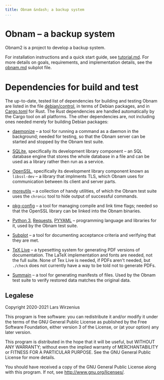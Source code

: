 ```yaml
---
title: Obnam &ndash; a backup system
...
```


# Obnam &ndash; a backup system

Obnam2 is a project to develop a backup system.

For installation instructions and a quick start guide, see
[tutorial.md][]. For more details on goals, requirements, and
implementation details, see the [obnam.md][] subplot file.

[tutorial.md]: https://doc.obnam.org/tutorial.html
[obnam.md]: https://doc.obnam.org/obnam.html

# Dependencies for build and test

The up-to-date, tested list of dependencies for building and testing
Obnam are listed in the file [debian/control](debian/control), in
terms of Debian packages, and in [Cargo.toml](Cargo.toml) for Rust.
The Rust dependencies are handled automatically by the Cargo tool on
all platforms. The other dependencies are, not including ones needed
merely for building Debian packages:

* [daemonize](http://software.clapper.org/daemonize/) &ndash; a tool
  for running a command as a daemon in the background; needed for
  testing, so that the Obnam server can be started and stopped by the
  Obnam test suite.

* [SQLite](https://sqlite.org), specifically its development library
  component &ndash; an SQL database engine that stores the whole
  database in a file and can be used as a library rather then run as a
  service.

* [OpenSSL](https://www.openssl.org), specifically its development
  library component known as `libssl-dev` &ndash; a library that
  implments TLS, which Obnam uses for communication between its client
  and server parts.

* [moreutils](https://joeyh.name/code/moreutils/) &ndash; a collection
  of handy utilities, of which the Obnam test suite uses the `chronic`
  tool to hide output of successful commands.

* [pkg-config](http://pkg-config.freedesktop.org) &ndash; a tool for
  managing compile and link time flags; needed so that the OpenSSL
  library can be linked into the Obnam binaries.

* [Python 3](https://www.python.org/),
  [Requests](http://python-requests.org),
  [PYYAML](https://github.com/yaml/pyyaml) &ndash; programming
  language and libraries for it, used by the Obnam test suite.

* [Subplot](https://subplot.liw.fi) &ndash; a tool for documenting
  acceptance criteria and verifying that they are met.

* [TeX Live](http://www.tug.org/texlive/) &ndash; a typesetting system
  for generating PDF versions of documentation. The LaTeX
  implementation and fonts are needed, not the full suite. None of Tex
  Live is needed, if PDFs aren't needed, but `./check` does not
  currently have a way to be told not to generate PDFs.

* [Summain](https://summain.liw.fi) &ndash; a tool for generating
  manifests of files. Used by the Obnam test suite to verify restored
  data matches the original data.

## Legalese

Copyright 2020-2021  Lars Wirzenius

This program is free software: you can redistribute it and/or modify
it under the terms of the GNU General Public License as published by
the Free Software Foundation, either version 3 of the License, or
(at your option) any later version.

This program is distributed in the hope that it will be useful,
but WITHOUT ANY WARRANTY; without even the implied warranty of
MERCHANTABILITY or FITNESS FOR A PARTICULAR PURPOSE.  See the
GNU General Public License for more details.

You should have received a copy of the GNU General Public License
along with this program. If not, see <http://www.gnu.org/licenses/>.
